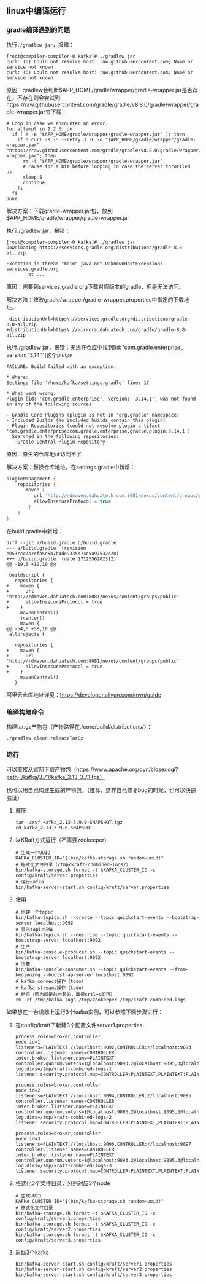 ## linux中编译运行

### gradle编译遇到的问题

执行`./gradlew jar`，报错：

```shell
[root@compiler-compiler-0 kafka]# ./gradlew jar
curl: (6) Could not resolve host: raw.githubusercontent.com; Name or service not known
curl: (6) Could not resolve host: raw.githubusercontent.com; Name or service not known
```

原因：gradlew会判断$APP_HOME/gradle/wrapper/gradle-wrapper.jar是否存在，不存在则会尝试到https://raw.githubusercontent.com/gradle/gradle/v8.8.0/gradle/wrapper/gradle-wrapper.jar去下载：

```shell
# Loop in case we encounter an error.
for attempt in 1 2 3; do
  if [ ! -e "$APP_HOME/gradle/wrapper/gradle-wrapper.jar" ]; then
    if ! curl -s -S --retry 3 -L -o "$APP_HOME/gradle/wrapper/gradle-wrapper.jar" "https://raw.githubusercontent.com/gradle/gradle/v8.8.0/gradle/wrapper/gradle-wrapper.jar"; then
      rm -f "$APP_HOME/gradle/wrapper/gradle-wrapper.jar"
      # Pause for a bit before looping in case the server throttled us.
      sleep 5
      continue
    fi
  fi
done
```

解决方案：下载gradle-wrapper.jar包，放到$APP_HOME/gradle/wrapper/gradle-wrapper.jar





执行./gradlew jar，报错：

```shell
[root@compiler-compiler-0 kafka]# ./gradlew jar
Downloading https://services.gradle.org/distributions/gradle-8.8-all.zip

Exception in thread "main" java.net.UnknownHostException: services.gradle.org
        at ...
```

原因：需要到services.gradle.org下载对应版本的gradle，但是无法访问。

解决方法：修改gradle/wrapper/gradle-wrapper.properties中指定的下载地址。

```properties
-distributionUrl=https\://services.gradle.org/distributions/gradle-8.8-all.zip
+distributionUrl=https\://mirrors.dahuatech.com/gradle/gradle-8.8-all.zip
```





执行./gradlew jar，报错：无法在仓库中找到[id: 'com.gradle.enterprise', version: '3.14.1']这个plugin

```shell
FAILURE: Build failed with an exception.

* Where:
Settings file '/home/kafka/settings.gradle' line: 17

* What went wrong:
Plugin [id: 'com.gradle.enterprise', version: '3.14.1'] was not found in any of the following sources:

- Gradle Core Plugins (plugin is not in 'org.gradle' namespace)
- Included Builds (No included builds contain this plugin)
- Plugin Repositories (could not resolve plugin artifact 'com.gradle.enterprise:com.gradle.enterprise.gradle.plugin:3.14.1')
  Searched in the following repositories:
    Gradle Central Plugin Repository
```

原因：原生的仓库地址访问不了

解决方案：替换仓库地址，在settings.gradle中新增：

```groovy
pluginManagement {
    repositories {
       maven {
	      url 'http://rdmaven.dahuatech.com:8081/nexus/content/groups/public'
	      allowInsecureProtocol = true
	    }
    }
}
```

在build.gradle中新增：

```shell
diff --git a/build.gradle b/build.gradle
--- a/build.gradle	(revision e053ccc7a7efa5e5b7b4de9335d74c5a97532d28)
+++ b/build.gradle	(date 1712556202312)
@@ -19,6 +19,10 @@
 
 buildscript {
   repositories {
+    maven {
+      url 'http://rdmaven.dahuatech.com:8081/nexus/content/groups/public'
+      allowInsecureProtocol = true
+    }
     mavenCentral()
     jcenter()
     maven {
@@ -54,6 +58,10 @@
 allprojects {
 
   repositories {
+    maven {
+      url 'http://rdmaven.dahuatech.com:8081/nexus/content/groups/public'
+      allowInsecureProtocol = true
+    }
     mavenCentral()
   }
```

阿里云仓库地址详见：https://developer.aliyun.com/mvn/guide

### 编译构建命令

构建tar.gz产物包（产物路径在./core/build/distributions/）：

```
./gradlew clean releaseTarGz
```



### 运行

可以直接从官网下载产物包（https://www.apache.org/dyn/closer.cgi?path=/kafka/3.7.1/kafka_2.13-3.7.1.tgz）

也可以用自己构建生成的产物包。（推荐，这样自己修复bug的时候，也可以快速验证）

1. 解压

   ```shell
   tar -zxvf kafka_2.13-3.9.0-SNAPSHOT.tgz
   cd kafka_2.13-3.9.0-SNAPSHOT
   ```

2. 以KRaft方式运行（不需要zookeeper）

   ```shell
   # 生成一个UUID
   KAFKA_CLUSTER_ID="$(bin/kafka-storage.sh random-uuid)"
   # 格式化文件目录（/tmp/kraft-combined-logs/）
   bin/kafka-storage.sh format -t $KAFKA_CLUSTER_ID -c config/kraft/server.properties
   # 运行kafka
   bin/kafka-server-start.sh config/kraft/server.properties
   ```

3. 使用

   ```shell
   # 创建一个topic
   bin/kafka-topics.sh --create --topic quickstart-events --bootstrap-server localhost:9092
   # 显示topic详情
   bin/kafka-topics.sh --describe --topic quickstart-events --bootstrap-server localhost:9092
   # 生产
   bin/kafka-console-producer.sh --topic quickstart-events --bootstrap-server localhost:9092
   # 消费
   bin/kafka-console-consumer.sh --topic quickstart-events --from-beginning --bootstrap-server localhost:9092
   # kafka connect操作（todo）
   # kafka streams操作（todo）
   # 结束（因为都是前台起的，直接crtl+c即可）
   rm -rf /tmp/kafka-logs /tmp/zookeeper /tmp/kraft-combined-logs
   ```



如果想在一台机器上运行3个kafka实例，可以参照下面步骤进行：

1. 在config/kraft下新建3个配置文件server1.properties、

   ```
   process.roles=broker,controller
   node.id=1
   listeners=PLAINTEXT://localhost:9092,CONTROLLER://localhost:9093
   controller.listener.names=CONTROLLER
   inter.broker.listener.name=PLAINTEXT
   controller.quorum.voters=1@localhost:9093,2@localhost:9095,3@localhost:9097
   log.dirs=/tmp/kraft-combined-logs-1
   listener.security.protocol.map=CONTROLLER:PLAINTEXT,PLAINTEXT:PLAINTEXT,SSL:SSL,SASL_PLAINTEXT:SASL_PLAINTEXT,SASL_SSL:SASL_SSL
   ```

   ```
   process.roles=broker,controller
   node.id=2
   listeners=PLAINTEXT://localhost:9094,CONTROLLER://localhost:9095
   controller.listener.names=CONTROLLER
   inter.broker.listener.name=PLAINTEXT
   controller.quorum.voters=1@localhost:9093,2@localhost:9095,3@localhost:9097
   log.dirs=/tmp/kraft-combined-logs-2
   listener.security.protocol.map=CONTROLLER:PLAINTEXT,PLAINTEXT:PLAINTEXT,SSL:SSL,SASL_PLAINTEXT:SASL_PLAINTEXT,SASL_SSL:SASL_SSL
   ```

   ```
   process.roles=broker,controller
   node.id=3
   listeners=PLAINTEXT://localhost:9096,CONTROLLER://localhost:9097
   controller.listener.names=CONTROLLER
   inter.broker.listener.name=PLAINTEXT
   controller.quorum.voters=1@localhost:9093,2@localhost:9095,3@localhost:9097
   log.dirs=/tmp/kraft-combined-logs-3
   listener.security.protocol.map=CONTROLLER:PLAINTEXT,PLAINTEXT:PLAINTEXT,SSL:SSL,SASL_PLAINTEXT:SASL_PLAINTEXT,SASL_SSL:SASL_SSL
   ```

2. 格式化3个文件目录，分别对应3个node

   ```shell
   # 生成UUID
   KAFKA_CLUSTER_ID="$(bin/kafka-storage.sh random-uuid)"
   # 格式化文件目录
   bin/kafka-storage.sh format -t $KAFKA_CLUSTER_ID -c config/kraft/server1.properties
   bin/kafka-storage.sh format -t $KAFKA_CLUSTER_ID -c config/kraft/server2.properties
   bin/kafka-storage.sh format -t $KAFKA_CLUSTER_ID -c config/kraft/server3.properties
   ```

3. 启动3个kafka

   ```shell
   bin/kafka-server-start.sh config/kraft/server1.properties
   bin/kafka-server-start.sh config/kraft/server2.properties
   bin/kafka-server-start.sh config/kraft/server3.properties
   ```

   

